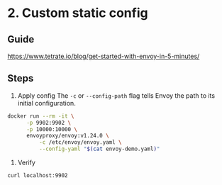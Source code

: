 # 2. Custom static config

## Guide
https://www.tetrate.io/blog/get-started-with-envoy-in-5-minutes/

## Steps
1. Apply config
The `-c` or `--config-path` flag tells Envoy the path to its initial configuration.
```bash
docker run --rm -it \
      -p 9902:9902 \
      -p 10000:10000 \
      envoyproxy/envoy:v1.24.0 \
          -c /etc/envoy/envoy.yaml \
          --config-yaml "$(cat envoy-demo.yaml)"

```
<!-- 

docker run --rm -it \
      -p 10000:10000 \
      envoyproxy/envoy:v1.24.0 \
          --config-yaml "$(cat envoy-demo.yaml)"

```bash

docker run --rm -it \
    -p 9901:9901 \
    -p 10000:10000 \
    -v ./envoy-demo.yaml:/envoy-demo.yaml \
    envoyproxy/envoy:v1.24.0 \
    -c /envoy-demo.yaml

```

 -->

1. Verify
```bash
curl localhost:9902
```